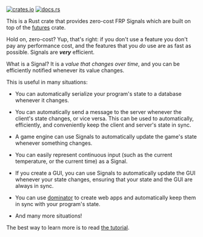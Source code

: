 [![crates.io](http://meritbadge.herokuapp.com/futures-signals)](https://crates.io/crates/futures-signals)
[![docs.rs](https://docs.rs/futures-signals/badge.svg)](https://docs.rs/futures-signals)

This is a Rust crate that provides zero-cost FRP Signals which are built on top of the
[futures](https://crates.io/crates/futures) crate.

Hold on, zero-cost? Yup, that's right: if you don't use a feature you don't pay any performance cost,
and the features that you *do* use are as fast as possible. Signals are ***very*** efficient.

What is a Signal? It is a *value that changes over time*, and you can be efficiently
notified whenever its value changes.

This is useful in many situations:

* You can automatically serialize your program's state to a database whenever it changes.

* You can automatically send a message to the server whenever the client's state changes, or vice versa. This
  can be used to automatically, efficiently, and conveniently keep the client and server's state in sync.

* A game engine can use Signals to automatically update the game's state whenever something changes.

* You can easily represent continuous input (such as the current temperature, or the current time) as a Signal.

* If you create a GUI, you can use Signals to automatically update the GUI whenever your state changes, ensuring
  that your state and the GUI are always in sync.

* You can use [dominator](https://crates.io/crates/dominator) to create web apps and automatically keep them in
  sync with your program's state.

* And many more situations!

The best way to learn more is to read [the tutorial](https://docs.rs/futures-signals/^0.3.21/futures_signals/tutorial/index.html).
